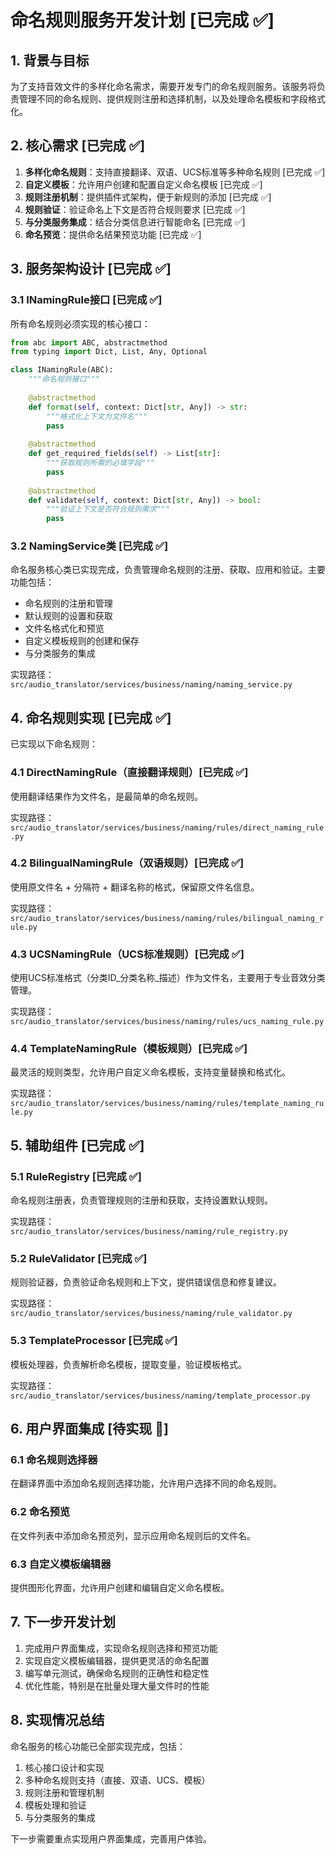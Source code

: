 # 命名规则服务开发计划 [已完成 ✅]

## 1. 背景与目标

为了支持音效文件的多样化命名需求，需要开发专门的命名规则服务。该服务将负责管理不同的命名规则、提供规则注册和选择机制，以及处理命名模板和字段格式化。

## 2. 核心需求 [已完成 ✅]

1. **多样化命名规则**：支持直接翻译、双语、UCS标准等多种命名规则 [已完成 ✅]
2. **自定义模板**：允许用户创建和配置自定义命名模板 [已完成 ✅]
3. **规则注册机制**：提供插件式架构，便于新规则的添加 [已完成 ✅]
4. **规则验证**：验证命名上下文是否符合规则要求 [已完成 ✅]
5. **与分类服务集成**：结合分类信息进行智能命名 [已完成 ✅]
6. **命名预览**：提供命名结果预览功能 [已完成 ✅]

## 3. 服务架构设计 [已完成 ✅]

### 3.1 INamingRule接口 [已完成 ✅]

所有命名规则必须实现的核心接口：

```python
from abc import ABC, abstractmethod
from typing import Dict, List, Any, Optional

class INamingRule(ABC):
    """命名规则接口"""
    
    @abstractmethod
    def format(self, context: Dict[str, Any]) -> str:
        """格式化上下文为文件名"""
        pass
    
    @abstractmethod
    def get_required_fields(self) -> List[str]:
        """获取规则所需的必填字段"""
        pass
    
    @abstractmethod
    def validate(self, context: Dict[str, Any]) -> bool:
        """验证上下文是否符合规则需求"""
        pass
```

### 3.2 NamingService类 [已完成 ✅]

命名服务核心类已实现完成，负责管理命名规则的注册、获取、应用和验证。主要功能包括：

- 命名规则的注册和管理
- 默认规则的设置和获取
- 文件名格式化和预览
- 自定义模板规则的创建和保存
- 与分类服务的集成

实现路径：`src/audio_translator/services/business/naming/naming_service.py`

## 4. 命名规则实现 [已完成 ✅]

已实现以下命名规则：

### 4.1 DirectNamingRule（直接翻译规则）[已完成 ✅]

使用翻译结果作为文件名，是最简单的命名规则。

实现路径：`src/audio_translator/services/business/naming/rules/direct_naming_rule.py`

### 4.2 BilingualNamingRule（双语规则）[已完成 ✅]

使用原文件名 + 分隔符 + 翻译名称的格式，保留原文件名信息。

实现路径：`src/audio_translator/services/business/naming/rules/bilingual_naming_rule.py`

### 4.3 UCSNamingRule（UCS标准规则）[已完成 ✅]

使用UCS标准格式（分类ID_分类名称_描述）作为文件名，主要用于专业音效分类管理。

实现路径：`src/audio_translator/services/business/naming/rules/ucs_naming_rule.py`

### 4.4 TemplateNamingRule（模板规则）[已完成 ✅]

最灵活的规则类型，允许用户自定义命名模板，支持变量替换和格式化。

实现路径：`src/audio_translator/services/business/naming/rules/template_naming_rule.py`

## 5. 辅助组件 [已完成 ✅]

### 5.1 RuleRegistry [已完成 ✅]

命名规则注册表，负责管理规则的注册和获取，支持设置默认规则。

实现路径：`src/audio_translator/services/business/naming/rule_registry.py`

### 5.2 RuleValidator [已完成 ✅]

规则验证器，负责验证命名规则和上下文，提供错误信息和修复建议。

实现路径：`src/audio_translator/services/business/naming/rule_validator.py`

### 5.3 TemplateProcessor [已完成 ✅]

模板处理器，负责解析命名模板，提取变量，验证模板格式。

实现路径：`src/audio_translator/services/business/naming/template_processor.py`

## 6. 用户界面集成 [待实现 🔄]

### 6.1 命名规则选择器

在翻译界面中添加命名规则选择功能，允许用户选择不同的命名规则。

### 6.2 命名预览

在文件列表中添加命名预览列，显示应用命名规则后的文件名。

### 6.3 自定义模板编辑器

提供图形化界面，允许用户创建和编辑自定义命名模板。

## 7. 下一步开发计划

1. 完成用户界面集成，实现命名规则选择和预览功能
2. 实现自定义模板编辑器，提供更灵活的命名配置
3. 编写单元测试，确保命名规则的正确性和稳定性
4. 优化性能，特别是在批量处理大量文件时的性能

## 8. 实现情况总结

命名服务的核心功能已全部实现完成，包括：

1. 核心接口设计和实现
2. 多种命名规则支持（直接、双语、UCS、模板）
3. 规则注册和管理机制
4. 模板处理和验证
5. 与分类服务的集成

下一步需要重点实现用户界面集成，完善用户体验。